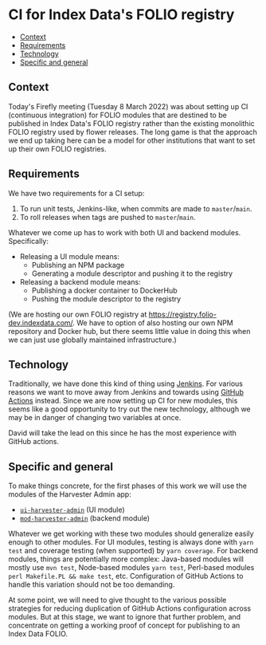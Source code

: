 # CI for Index Data's FOLIO registry

<!-- md2toc -l 2 ci.md -->
* [Context](#context)
* [Requirements](#requirements)
* [Technology](#technology)
* [Specific and general](#specific-and-general)


## Context

Today's Firefly meeting (Tuesday 8 March 2022) was about setting up CI (continuous integration) for FOLIO modules that are destined to be published in Index Data's FOLIO registry rather than the existing monolithic FOLIO registry used by flower releases. The long game is that the approach we end up taking here can be a model for other institutions that want to set up their own FOLIO registries.


## Requirements

We have two requirements for a CI setup:
1. To run unit tests, Jenkins-like, when commits are made to `master`/`main`.
2. To roll releases when tags are pushed to `master`/`main`.

Whatever we come up has to work with both UI and backend modules. Specifically:
* Releasing a UI module means:
  * Publishing an NPM package
  * Generating a module descriptor and pushing it to the registry
* Releasing a backend module means:
  * Publishing a docker container to DockerHub
  * Pushing the module descriptor to the registry

(We are hosting our own FOLIO registry at https://registry.folio-dev.indexdata.com/. We have to option of also hosting our own NPM repository and Docker hub, but there seems little value in doing this when we can just use globally maintained infrastructure.)


## Technology

Traditionally, we have done this kind of thing using [Jenkins](https://www.jenkins.io/). For various reasons we want to move away from Jenkins and towards using [GitHub Actions](https://github.com/features/actions) instead. Since we are now setting up CI for new modules, this seems like a good opportunity to try out the new technology, although we may be in danger of changing two variables at once.

David will take the lead on this since he has the most experience with GitHub actions.


## Specific and general

To make things concrete, for the first phases of this work we will use the modules of the Harvester Admin app:
* [`ui-harvester-admin`](https://github.com/indexdata/ui-harvester-admin) (UI module)
* [`mod-harvester-admin`](https://github.com/indexdata/mod-harvester-admin) (backend module)

Whatever we get working with these two modules should generalize easily enough to other modules. For UI modules, testing is always done with `yarn test` and coverage testing (when supported) by `yarn coverage`. For backend modules, things are potentially more complex: Java-based modules will mostly use `mvn test`, Node-based modules `yarn test`, Perl-based modules `perl Makefile.PL && make test`, etc. Configuration of GitHub Actions to handle this variation should not be too demanding.

At some point, we will need to give thought to the various possible strategies for reducing duplication of GitHub Actions configuration across modules. But at this stage, we want to ignore that further problem, and concentrate on getting a working proof of concept for publishing to an Index Data FOLIO.


